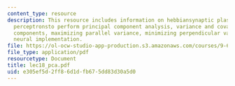 ```yaml
---
content_type: resource
description: This resource includes information on hebbiansynaptic plasticity enables
  perceptronsto perform principal component analysis, variance and covariance, principal
  components, maximizing parallel variance, minimizing perpendicular variance, and
  neural implementation.
file: https://ol-ocw-studio-app-production.s3.amazonaws.com/courses/9-641j-introduction-to-neural-networks-spring-2005/e305ef5d2ff86d1dfb675dd83d30a5d0_lec18_pca.pdf
file_type: application/pdf
resourcetype: Document
title: lec18_pca.pdf
uid: e305ef5d-2ff8-6d1d-fb67-5dd83d30a5d0
---
```

